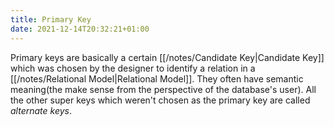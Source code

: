 ```yaml
---
title: Primary Key
date: 2021-12-14T20:32:21+01:00
---
```

Primary keys are basically a certain [[/notes/Candidate Key|Candidate Key]] which was chosen by the designer to identify a relation in a [[/notes/Relational Model|Relational Model]]. They often have semantic meaning(the make sense from the perspective of the database's user). All the other super keys which weren't chosen as the primary key are called *alternate keys*. 